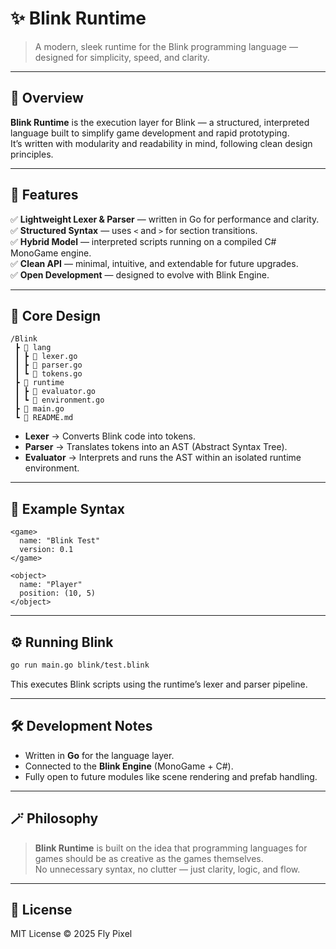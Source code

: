 # ✨ Blink Runtime

> A modern, sleek runtime for the Blink programming language — designed for simplicity, speed, and clarity.

---

## 🚀 Overview

**Blink Runtime** is the execution layer for Blink — a structured, interpreted language built to simplify game development and rapid prototyping.  
It’s written with modularity and readability in mind, following clean design principles.

---

## 🧩 Features

✅ **Lightweight Lexer & Parser** — written in Go for performance and clarity.  
✅ **Structured Syntax** — uses `<` and `>` for section transitions.  
✅ **Hybrid Model** — interpreted scripts running on a compiled C# MonoGame engine.  
✅ **Clean API** — minimal, intuitive, and extendable for future upgrades.  
✅ **Open Development** — designed to evolve with Blink Engine.

---

## 🧠 Core Design

```
/Blink
 ┣ 📂 lang
 ┃ ┣ 📜 lexer.go
 ┃ ┣ 📜 parser.go
 ┃ ┗ 📜 tokens.go
 ┣ 📂 runtime
 ┃ ┣ 📜 evaluator.go
 ┃ ┗ 📜 environment.go
 ┣ 📜 main.go
 ┗ 📜 README.md
```

- **Lexer** → Converts Blink code into tokens.  
- **Parser** → Translates tokens into an AST (Abstract Syntax Tree).  
- **Evaluator** → Interprets and runs the AST within an isolated runtime environment.

---

## 🧰 Example Syntax

```blink
<game>
  name: "Blink Test"
  version: 0.1
</game>

<object>
  name: "Player"
  position: (10, 5)
</object>
```

---

## ⚙️ Running Blink

```bash
go run main.go blink/test.blink
```

This executes Blink scripts using the runtime’s lexer and parser pipeline.

---

## 🛠️ Development Notes

- Written in **Go** for the language layer.  
- Connected to the **Blink Engine** (MonoGame + C#).  
- Fully open to future modules like scene rendering and prefab handling.  

---

## 🪄 Philosophy

> **Blink Runtime** is built on the idea that programming languages for games should be as creative as the games themselves.  
> No unnecessary syntax, no clutter — just clarity, logic, and flow.

---

## 🧾 License

MIT License © 2025 Fly Pixel
